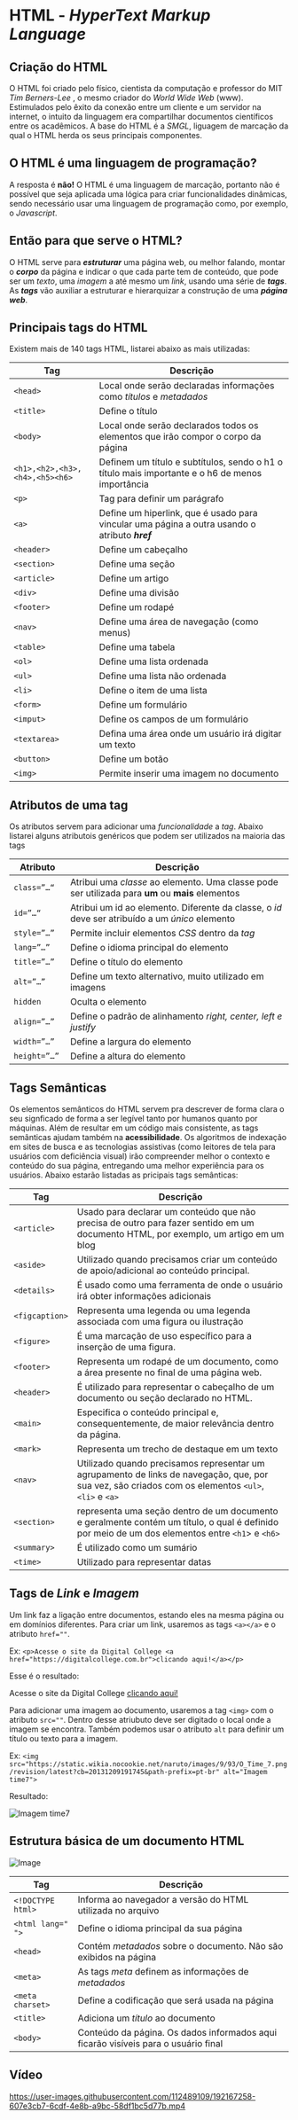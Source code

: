 # HTML - _HyperText Markup Language_

## Criação do HTML
O HTML foi criado pelo físico, cientista da computação e professor do MIT _Tim Berners-Lee_ , o mesmo criador do _World Wide Web_ (www).
Estimulados pelo êxito da conexão entre um cliente e um servidor na internet, o intuito da linguagem era compartilhar documentos científicos entre os acadêmicos.
A base do HTML é a _SMGL_, liguagem de marcação da qual o HTML herda os seus principais componentes.

## O HTML é uma linguagem de programação?
A resposta é **não!** O HTML é uma linguagem de marcação, portanto não é possível que seja aplicada uma lógica para criar funcionalidades dinâmicas, sendo necessário usar uma linguagem de programação como, por exemplo, o _Javascript_.

## Então para que serve o HTML?
O HTML serve para _**estruturar**_ uma página web, ou melhor falando, montar o **_corpo_** da página e indicar o que cada parte tem de conteúdo, que pode ser um _texto_, uma _imagem_ a até mesmo um _link_, usando uma série de **_tags_**.
As **_tags_** vão auxiliar a estruturar e hierarquizar a construção de uma **_página web_**. 

## Principais tags do HTML
Existem mais de 140 tags HTML, listarei abaixo as mais utilizadas:

| Tag  | Descrição   |
| ------- | -------- |
| `<head>`   | Local onde serão declaradas informações como _títulos_ e _metadados_    |
| `<title>`   | Define o título   |
| `<body>`  | Local onde serão declarados todos os elementos que irão compor o corpo da página   |
| `<h1>,<h2>,<h3>,<h4>,<h5><h6>`  | Definem um título e subtítulos, sendo o h1 o título mais importante e o h6 de menos importância    |
| `<p>`   | Tag para definir um parágrafo   |
| `<a>`   | Define um hiperlink, que é usado para vincular uma página a outra usando o atributo **_href_**   |
| `<header>`   | Define um cabeçalho    |
| `<section>`   | Define uma seção    |
| `<article>`   | Define um artigo    |
| `<div>`   | Define uma divisão    |
| `<footer>`   | Define um rodapé    |
| `<nav>`   | Define uma área de navegação (como menus)   |
| `<table>`   | Define uma tabela    |
| `<ol>`   | Define uma lista ordenada   |
| `<ul>`   | Define uma lista não ordenada    |
| `<li>`   | Define o item de uma lista    |
| `<form>`   | Define um formulário   |
| `<imput>`   | Define os campos de um formulário    |
| `<textarea>`   | Defina uma área onde um usuário irá digitar um texto   |
| `<button>`   | Define um botão    |
| `<img>`   | Permite inserir uma imagem no documento    |

## Atributos de uma tag

Os atributos servem para adicionar uma _funcionalidade_ a _tag_. Abaixo listarei alguns atributois genéricos que podem ser utilizados na maioria das tags

| Atributo  | Descrição   |
| ------- | -------- |
|  `class=”…“ ` | Atribui uma _classe_ ao elemento. Uma classe pode ser utilizada para **um** ou **mais** elementos   |
| `id=”…“`  | Atribui um id ao elemento. Diferente da classe, o _id_ deve ser atribuído a um _único_ elemento  |
| `style=”…”` | Permite incluir elementos _CSS_ dentro da _tag_   |
| `lang=”…”`  | Define o idioma principal do elemento    |
| `title=”…”`  | Define o título do elemento   |
| `alt=”…”`  | Define um texto alternativo, muito utilizado em imagens|
| `hidden`   | Oculta o elemento |
| `align=”…” `   | Define o padrão de alinhamento _right, center, left e justify_  |
| `width=”…”`   | Define a largura do elemento    |
| `height=”…” `   |  Define a altura do elemento      |


## Tags Semânticas

Os elementos semânticos do HTML servem pra descrever de forma clara o seu signficado de forma a ser legível tanto por humanos quanto por máquinas. 
Além de resultar em um código mais consistente, as tags semânticas ajudam também na **acessibilidade**. Os algoritmos de indexação em sites de busca e as tecnologias assistivas (como leitores de tela para usuários com deficiência visual) irão compreender melhor o contexto e conteúdo do sua página, entregando uma melhor experiência para os usuários.
Abaixo estarão listadas as pricipais  tags semânticas:

| Tag  | Descrição   |
| ------- | -------- |
| `<article>`   | Usado para declarar um conteúdo que não precisa de outro para fazer sentido em um documento HTML, por exemplo, um artigo em um blog    |
| `<aside>`   | Utilizado quando precisamos criar um conteúdo de apoio/adicional ao conteúdo principal.   |
| `<details>`  | É usado como uma ferramenta de onde o usuário irá obter informações adicionais |
| `<figcaption>`  | Representa uma legenda ou uma legenda associada com uma figura ou ilustração    |
| `<figure>`   |  É uma marcação de uso específico para a inserção de uma figura.    |
| `<footer>`   | Representa um rodapé de um documento, como a área presente no final de uma página web.   |
| `<header>`   | É utilizado para representar o cabeçalho de um documento ou seção declarado no HTML.    |
| `<main>`   |  Especifica o conteúdo principal e, consequentemente, de maior relevância dentro da página.   |
| `<mark>`   | Representa um trecho de destaque em um texto    |
| `<nav>`   |  Utilizado quando precisamos representar um agrupamento de links de navegação, que, por sua vez, são criados com os elementos `<ul>`, `<li>` e `<a>`   |
| `<section>`   |  representa uma seção dentro de um documento e geralmente contém um título, o qual é definido por meio de um dos elementos entre `<h1`> e `<h6>`    |
| `<summary>`   | É utilizado como um sumário  |
| `<time>`   | Utilizado para representar datas    |


## Tags de **_Link_** e **_Imagem_**

Um link faz a ligação entre documentos, estando eles na mesma página ou em domínios diferentes.
Para criar um link, usaremos as tags `<a></a>` e o atributo `href=""`.

Ex:    `<p>Acesse o site da Digital College <a href="https://digitalcollege.com.br">clicando aqui!</a></p>`

Esse é o resultado:

 <p>Acesse o site da Digital College <a href="https://digitalcollege.com.br">clicando aqui!</a></p>


Para adicionar uma imagem ao documento, usaremos a tag `<img>` com o atributo `src=""`. Dentro desse atriubuto deve ser digitado o local onde a imagem se encontra. Também podemos usar o atributo `alt` para definir um título ou texto para a imagem.

Ex:  `<img src="https://static.wikia.nocookie.net/naruto/images/9/93/O_Time_7.png/revision/latest?cb=20131209191745&path-prefix=pt-br" alt="Imagem time7">`

Resultado:


<img src="https://static.wikia.nocookie.net/naruto/images/9/93/O_Time_7.png/revision/latest?cb=20131209191745&path-prefix=pt-br" alt="Imagem time7">






## Estrutura básica de um documento HTML



![Image](https://user-images.githubusercontent.com/112489109/192039157-7b61cd13-b58f-41f4-8f41-fd9d58a98aba.png)


|  **Tag** | **Descrição**  |
| ------- | -------- |
| `<!DOCTYPE html>`  | Informa ao navegador a versão do HTML utilizada no arquivo    |
| `<html lang=" ">`   | Define o idioma principal da sua página    |
| `<head>`   | Contém  _metadados_  sobre o documento. Não são exibidos na página   |
| `<meta>`   | As tags _meta_ definem as informações de _metadados_ |
| `<meta charset>`   | Define a codificação que será usada na página   |
| `<title>`   | Adiciona um _título_ ao documento  |
| `<body>`   | Conteúdo da página. Os dados informados aqui ficarão visíveis para o usuário final  |



## Vídeo



https://user-images.githubusercontent.com/112489109/192167258-607e3cb7-6cdf-4e8b-a9bc-58df1bc5d77b.mp4